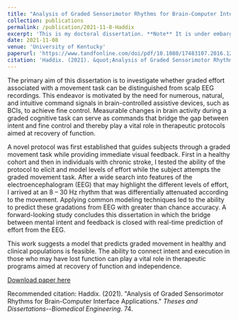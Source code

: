 ```yaml
---
title: "Analysis of Graded Sensorimotor Rhythms for Brain-Computer Interface Applications"
collection: publications
permalink: /publication/2021-11-8-Haddix
excerpt: 'This is my doctoral dissertation. **Note** It is under embargo until Nov. 08, 2023. Please contact me directly if you are interested in a copy'
date: 2021-11-08
venue: 'University of Kentucky'
paperurl: 'https://www.tandfonline.com/doi/pdf/10.1080/17483107.2016.1278473'
citation: 'Haddix. (2021). &quot;Analysis of Graded Sensorimotor Rhythms for Brain-Computer Interface Applications.&quot; <i>Theses and Dissertations--Biomedical Engineering</i>. 74.'
---
```

The primary aim of this dissertation is to investigate whether graded effort associated with a movement task can be distinguished from scalp EEG recordings. This endeavor is motivated by the need for numerous, natural, and intuitive command signals in brain-controlled assistive devices, such as BCIs, to achieve fine control. Measurable changes in brain activity during a graded cognitive task can serve as commands that bridge the gap between intent and fine control and thereby play a vital role in therapeutic protocols aimed at recovery of function.

A novel protocol was first established that guides subjects through a graded movement task while providing immediate visual feedback. First in a healthy cohort and then in individuals with chronic stroke, I tested the ability of the protocol to elicit and model levels of effort while the subject attempts the graded movement task. After a wide search into features of the electroencephalogram (EEG) that may highlight the different levels of effort, I arrived at an 8 – 30 Hz rhythm that was differentially attenuated according to the movement. Applying common modeling techniques led to the ability to predict these gradations from EEG with greater than chance accuracy. A forward-looking study concludes this dissertation in which the bridge between mental intent and feedback is closed with real-time prediction of effort from the EEG.

This work suggests a model that predicts graded movement in healthy and clinical populations is feasible. The ability to connect intent and execution in those who may have lost function can play a vital role in therapeutic programs aimed at recovery of function and independence.

[Download paper here](https://uknowledge.uky.edu/cbme_etds/74/)

Recommended citation: Haddix. (2021). "Analysis of Graded Sensorimotor Rhythms for Brain-Computer Interface Applications." <i>Theses and Dissertations--Biomedical Engineering</i>. 74.
